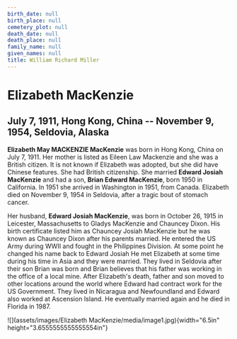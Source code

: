```yaml
---
birth_date: null
birth_place: null
cemetery_plot: null
death_date: null
death_place: null
family_name: null
given_names: null
title: William Richard Miller
---
```


# Elizabeth MacKenzie

## July 7, 1911, Hong Kong, China -- November 9, 1954, Seldovia, Alaska

**Elizabeth May MACKENZIE MacKenzie** was born in Hong
Kong, China on July 7, 1911. Her mother is listed as Eileen Law
Mackenzie and she was a British citizen. It is not known if Elizabeth
was adopted, but she did have Chinese features. She had British
citizenship. She married **Edward Josiah MacKenzie** and had a son,
**Brian Edward MacKenzie**, born 1950 in California. In 1951 she arrived
in Washington in 1951, from Canada. Elizabeth died on November 9, 1954
in Seldovia, after a tragic bout of stomach cancer.

Her husband, **Edward Josiah MacKenzie**, was born in October 26, 1915
in Leicester, Massachusetts to Gladys MacKenzie and Chauncey Dixon. His
birth certificate listed him as Chauncey Josiah MacKenzie but he was
known as Chauncey Dixon after his parents married. He entered the US
Army during WWII and fought in the Philippines Division. At some point
he changed his name back to Edward Josiah He met Elizabeth at some time
during his time in Asia and they were married. They lived in Seldovia
after their son Brian was born and Brian believes that his father was
working in the office of a local mine. After Elizabeth's death, father
and son moved to other locations around the world where Edward had
contract work for the US Government. They lived in Nicaragua and
Newfoundland and Edward also worked at Ascension Island. He eventually
married again and he died in Florida in 1987.

![](assets/images/Elizabeth MacKenzie/media/image1.jpg){width="6.5in"
height="3.6555555555555554in"}
